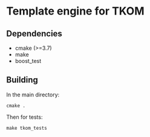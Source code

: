 # Template engine for TKOM
## Dependencies
* cmake (>=3.7)
* make
* boost_test

## Building
In the main directory:
```
cmake .
```
Then for tests:
```
make tkom_tests
```